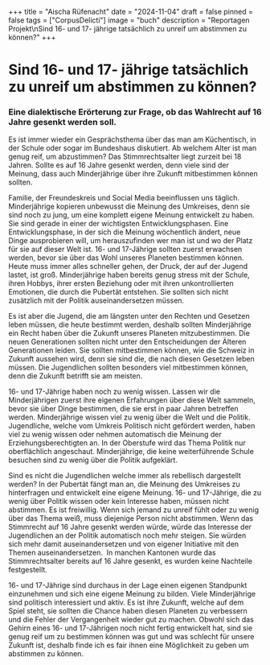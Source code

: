 +++
title = "Aischa Rüfenacht"
date = "2024-11-04"
draft = false
pinned = false
tags = ["CorpusDelicti"]
image = "buch"
description = "Reportagen Projekt\nSind 16- und 17- jährige tatsächlich zu unreif um abstimmen zu können?"
+++
<!--StartFragment-->

# Sind 16- und 17- jährige tatsächlich zu unreif um abstimmen zu können?

### Eine dialektische Erörterung zur Frage, ob das Wahlrecht auf 16 Jahre gesenkt werden soll.



Es ist immer wieder ein Gesprächsthema über das man am Küchentisch, in der Schule oder sogar im Bundeshaus diskutiert. Ab welchem Alter ist man genug reif, um abzustimmen? Das Stimmrechtsalter liegt zurzeit bei 18 Jahren. Sollte es auf 16 Jahre gesenkt werden, denn viele sind der Meinung, dass auch Minderjährige über ihre Zukunft mitbestimmen können sollten. 



Familie, der Freundeskreis und Social Media beeinflussen uns täglich. Minderjährige kopieren unbewusst die Meinung des Umkreises, denn sie sind noch zu jung, um eine komplett eigene Meinung entwickelt zu haben. Sie sind gerade in einer der wichtigsten Entwicklungsphasen. Eine Entwicklungsphase, in der sich die Meinung wöchentlich ändert, neue Dinge ausprobieren will, um herauszufinden wer man ist und wo der Platz für sie auf dieser Welt ist. 16- und 17-Jährige sollten zuerst erwachsen werden, bevor sie über das Wohl unseres Planeten bestimmen können. Heute muss immer alles schneller gehen, der Druck, der auf der Jugend lastet, ist groß. Minderjährige haben bereits genug stress mit der Schule, ihren Hobbys, ihrer ersten Beziehung oder mit ihren unkontrollierten Emotionen, die durch die Pubertät entstehen. Sie sollten sich nicht zusätzlich mit der Politik auseinandersetzen müssen. 

Es ist aber die Jugend, die am längsten unter den Rechten und Gesetzen leben müssen, die heute bestimmt werden, deshalb sollten Minderjährige ein Recht haben über die Zukunft unseres Planeten mitzubestimmen. Die neuen Generationen sollten nicht unter den Entscheidungen der Älteren Generationen leiden. Sie sollten mitbestimmen können, wie die Schweiz in Zukunft aussehen wird, denn sie sind die, die nach diesen Gesetzen leben müssen. Die Jugendlichen sollten besonders viel mitbestimmen können, denn die Zukunft betrifft sie am meisten.

16- und 17-Jährige haben noch zu wenig wissen. Lassen wir die Minderjährigen zuerst ihre eigenen Erfahrungen über diese Welt sammeln, bevor sie über Dinge bestimmen, die sie erst in paar Jahren betreffen werden. Minderjährige wissen viel zu wenig über die Welt und die Politik. Jugendliche, welche vom Umkreis Politisch nicht gefördert werden, haben viel zu wenig wissen oder nehmen automatisch die Meinung der Erziehungsberechtigten an. In der Oberstufe wird das Thema Politik nur oberflächlich angeschaut. Minderjährige, die keine weiterführende Schule besuchen sind zu wenig über die Politik aufgeklärt.

Sind es nicht die Jugendlichen welche immer als rebellisch dargestellt werden? In der Pubertät fängt man an, die Meinung des Umkreises zu hinterfragen und entwickelt eine eigene Meinung. 16- und 17-Jährige, die zu wenig über Politik wissen oder kein Interesse haben, müssen nicht abstimmen. Es ist freiwillig. Wenn sich jemand zu unreif fühlt oder zu wenig über das Thema weiß, muss diejenige Person nicht abstimmen. Wenn das Stimmrecht auf 16 Jahre gesenkt werden würde, würde das Interesse der Jugendlichen an der Politik automatisch noch mehr steigen. Sie würden sich mehr damit auseinandersetzen und von eigener Initiative mit den Themen auseinandersetzen.  In manchen Kantonen wurde das Stimmrechtsalter bereits auf 16 Jahre gesenkt, es wurden keine Nachteile festgestellt. 



16- und 17-Jährige sind durchaus in der Lage einen eigenen Standpunkt einzunehmen und sich eine eigene Meinung zu bilden. Viele Minderjährige sind politisch interessiert und aktiv. Es ist ihre Zukunft, welche auf dem Spiel steht, sie sollten die Chance haben diesen Planeten zu verbessern und die Fehler der Vergangenheit wieder gut zu machen. Obwohl sich das Gehirn eines 16- und 17-Jährigen noch nicht fertig entwickelt hat, sind sie genug reif um zu bestimmen können was gut und was schlecht für unsere Zukunft ist, deshalb finde ich es fair ihnen eine Möglichkeit zu geben um abstimmen zu können. 



<!--EndFragment-->
